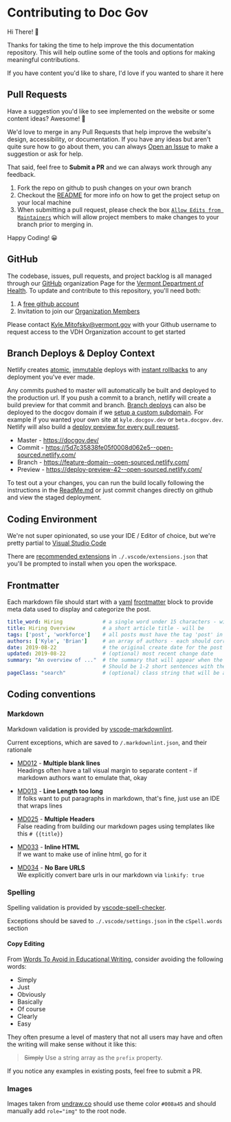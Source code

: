 # Contributing to Doc Gov

Hi There! 👋

Thanks for taking the time to help improve the this documentation repository.  This will help outline some of the tools and options for making meaningful contributions.

If you have content you'd like to share, I'd love if you wanted to share it here

## Pull Requests

Have a suggestion you'd like to see implemented on the website or some content ideas? Awesome! 🎉

We'd love to merge in any Pull Requests that help improve the website's design, accessibility, or documentation.  If you have any ideas but aren't quite sure how to go about them, you can always [Open an Issue](https://github.com/VermontDepartmentOfHealth/docs/issues/new/choose) to make a suggestion or ask for help.  

That said, feel free to **Submit a PR** and we can always work through any feedback.

1. Fork the repo on github to push changes on your own branch
2. Checkout the [README](/readme/) for more info on how to get the project setup on your local machine
3. When submitting a pull request, please check the box [`Allow Edits from Maintainers`](https://help.github.com/en/articles/allowing-changes-to-a-pull-request-branch-created-from-a-fork) which will allow project members to make changes to your branch prior to merging in.

Happy Coding! 😀

## GitHub

The codebase, issues, pull requests, and project backlog is all managed through our [GitHub](https://github.com/) organization Page for the [Vermont Department of Health](https://github.com/VermontDepartmentOfHealth).  To update and contribute to this repository, you'll need both:

1. A [free github account](https://github.com/join)
2. Invitation to join our [Organization Members](https://github.com/orgs/VermontDepartmentOfHealth/people)

Please contact Kyle.Mitofsky@vermont.gov with your Github username to request access to the VDH Organization account to get started

## Branch Deploys & Deploy Context

Netlify creates [atomic](https://www.netlify.com/docs/versioning-and-rollbacks/#atomic-deploys), [immutable](https://medium.com/netlify/how-netlifys-deploying-and-routing-infrastructure-works-c90adbde3b8d) deploys with [instant rollbacks](https://www.netlify.com/docs/versioning-and-rollbacks/#rollbacks) to any deployment you've ever made.

Any commits pushed to master will automatically be built and deployed to the production url. If you push a commit to a branch, netlify will create a build preview for that commit and branch.  [Branch deploys](https://www.netlify.com/docs/continuous-deployment/#branches-deploys) can also be deployed to the docgov domain if we [setup a custom subdomain](https://app.netlify.com/sites/open-sourced/settings/domain#branch-subdomains).  For example if you wanted your own site at `kyle.docgov.dev` or `beta.docgov.dev`.  Netlify will also build a [deploy preview for every pull request](https://www.netlify.com/blog/2016/07/20/introducing-deploy-previews-in-netlify/).

* Master - https://docgov.dev/
* Commit - https://5d7c35838fe05f0008d062e5--open-sourced.netlify.com/
* Branch - https://feature-domain--open-sourced.netlify.com/
* Preview - https://deploy-preview-42--open-sourced.netlify.com/

To test out a your changes, you can run the build locally following the instructions in the [ReadMe.md](./README.MD) or just commit changes directly on github and view the staged deployment.

## Coding Environment

We're not super opinionated, so use your IDE / Editor of choice, but we're pretty partial to [Visual Studio Code](https://code.visualstudio.com/)

There are [recommended extensions](https://code.visualstudio.com/docs/editor/extension-gallery#_recommended-extensions) in `./.vscode/extensions.json` that you'll be prompted to install when you open the workspace.

## Frontmatter

Each markdown file should start with a [yaml](https://learnxinyminutes.com/docs/yaml/) [frontmatter](https://www.11ty.io/docs/data-frontmatter/) block to provide meta data used to display and categorize the post.

```yaml
title_word: Hiring             # a single word under 15 characters - will be prepended to "doc Gov" on the site title
title: Hiring Overview         # a short article title - will be
tags: ['post', 'workforce']    # all posts must have the tag 'post' in addition to at least one other tagging option in /data/taglist
authors: ['Kyle', 'Brian']     # an array of authors - each should correspond to a key in /authors/
date: 2019-08-22               # the original create date for the post
updated: 2019-08-22            # (optional) most recent change date
summary: "An overview of ..."  # the summary that will appear when the article is referenced elsewhere.  
                               # Should be 1-2 short sentences with the elevator pitch for the article
pageClass: "search"            # (optional) class string that will be added to document.body
```


## Coding conventions

### Markdown

Markdown validation is provided by [vscode-markdownlint](https://github.com/DavidAnson/vscode-markdownlint).

Current exceptions, which are saved to `/.markdownlint.json`, and their rationale

* [MD012](https://github.com/markdownlint/markdownlint/blob/master/docs/RULES.md#md012---multiple-consecutive-blank-lines) - **Multiple blank lines**  
  Headings often have a tall visual margin to separate content - if markdown authors want to emulate that, okay

* [MD013](https://github.com/markdownlint/markdownlint/blob/master/docs/RULES.md#md013---line-length) - **Line Length too long**  
  If folks want to put paragraphs in markdown, that's fine, just use an IDE that wraps lines

* [MD025](https://github.com/markdownlint/markdownlint/blob/master/docs/RULES.md#md025---multiple-top-level-headers-in-the-same-document) - **Multiple Headers**  
  False reading from building our markdown pages using templates like this `# {{title}}`

* [MD033](https://github.com/markdownlint/markdownlint/blob/master/docs/RULES.md#md033---inline-html) - **Inline HTML**  
  If we want to make use of inline html, go for it

* [MD034](https://github.com/markdownlint/markdownlint/blob/master/docs/RULES.md#md033---inline-html) - **No Bare URLS**  
  We explicitly convert bare urls in our markdown via `linkify: true`

### Spelling

Spelling validation is provided by [vscode-spell-checker](https://github.com/streetsidesoftware/vscode-spell-checker).

Exceptions should be saved to `./.vscode/settings.json` in the `cSpell.words` section

#### Copy Editing

From [Words To Avoid in Educational Writing](https://css-tricks.com/words-avoid-educational-writing/), consider avoiding the following words:

* Simply
* Just
* Obviously
* Basically
* Of course
* Clearly
* Easy

They often presume a level of mastery that not all users may have and often the writing will make sense without it like this: 

> ~~Simply~~ Use a string array as the `prefix` property.

If you notice any examples in existing posts, feel free to submit a PR.

### Images

Images taken from [undraw.co](https://undraw.co/search) should use theme color `#008a45` and should manually add `role="img"` to the root node.